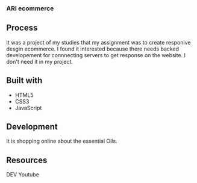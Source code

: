 ### ARI ecommerce

## Process
It was a project of my studies that my assignment was to create responive desgin ecommerce. 
I found it interested because there needs backed developement for connnecting servers to get response on the website. I don't need it in my project.
## Built with
- HTML5
- CSS3
- JavaScript
## Development
It is shopping online about the essential Oils.
## Resources
DEV
Youtube

